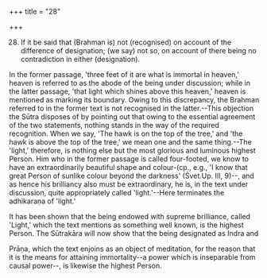 +++
title = "28"

+++


28. If it be said that (Brahman is) not (recognised) on account of the difference of designation; (we say) not so, on account of there being no contradiction in either (designation).

In the former passage, 'three feet of it are what is immortal in heaven,' heaven is referred to as the abode of the being under discussion; while in the latter passage, 'that light which shines above this heaven,' heaven is mentioned as marking its boundary. Owing to this discrepancy, the Brahman referred to in the former text is not recognised in the latter.--This objection the Sūtra disposes of by pointing out that owing to the essential agreement of the two statements, nothing stands in the way of the required recognition. When we say, 'The hawk is on the top of the tree,' and 'the hawk is above the top of the tree,' we mean one and the same thing.--The 'light,' therefore, is nothing else but the most glorious and luminous highest Person. Him who in the former passage is called four-footed, we know to have an extraordinarily beautiful shape and colour-(cp., e.g., 'I know that great Person of sunlike colour beyond the darkness' (Śvet.Up. III, 9)--, and as hence his brilliancy also must be extraordinary, he is, in the text under discussion, quite appropriately called 'light.'--Here terminates the adhikaraṇa of 'light.'

It has been shown that the being endowed with supreme brilliance, called 'Light,' which the text mentions as something well known, is the highest Person. The Sūtrakāra will now show that the being designated as Indra and

 Prāṇa, which the text enjoins as an object of meditation, for the reason that it is the means for attaining immortality--a power which is inseparable from causal power--, is likewise the highest Person.

